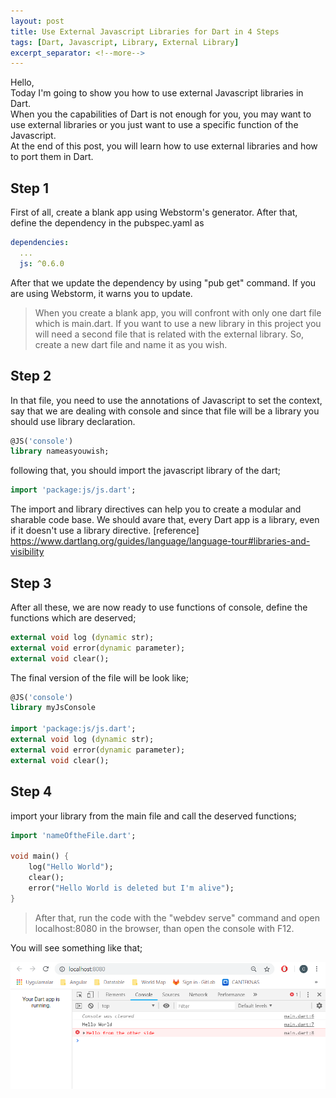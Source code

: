 ```yaml
---
layout: post
title: Use External Javascript Libraries for Dart in 4 Steps
tags: [Dart, Javascript, Library, External Library]
excerpt_separator: <!--more-->
---
```


Hello,  
Today I'm going to show you how to use external Javascript libraries in Dart.  
When you the capabilities of Dart is not enough for you, you may want to use external libraries or you just want to use a specific function of the Javascript.  
At the end of this post, you will learn how to use external libraries and how to port them in Dart.
<!--more-->



## Step 1
First of all, create a blank app using Webstorm's generator.
After that, define the dependency in the pubspec.yaml as 


```yaml
dependencies:
  ...
  js: ^0.6.0
```
After that we update the dependency by using "pub get" command. If you are using Webstorm,
it warns you to update.

> When you create a blank app, you will confront with only one dart file
which is main.dart. If you want to use a new library in this project you will
need a second file that is related with the external library.
So, create a new dart file and name it as you wish.

## Step 2
In that file, you need to use the annotations of Javascript to set 
the context, say that we are dealing with console and since that file 
will be a library you should use library declaration.

```dart
@JS('console')
library nameasyouwish;
```

following that, you should import the javascript library of the dart;

```dart
import 'package:js/js.dart';
```

The import and library directives can help you to create a modular and 
sharable code base.
We should avare that, every Dart app is a library, even if it 
doesn't use a library directive.
[reference] https://www.dartlang.org/guides/language/language-tour#libraries-and-visibility

## Step 3

After all these, we are now ready to use functions of console, define the functions which are deserved;

```dart
external void log (dynamic str);
external void error(dynamic parameter);
external void clear();

```

The final version of the file will be look like;

```dart
@JS('console')
library myJsConsole

import 'package:js/js.dart';
external void log (dynamic str);
external void error(dynamic parameter);
external void clear();

```
## Step 4

import your library from the main file and call the deserved functions;

```dart
import 'nameOftheFile.dart';

void main() {
    log("Hello World");
    clear();
    error("Hello World is deleted but I'm alive");
}
```
> After that, run the code with the "webdev serve" command and open localhost:8080 in the browser, than open the console with F12.

You will see something like that;

![GitHub Logo](../assets/img/AngularExternalJS.png)




